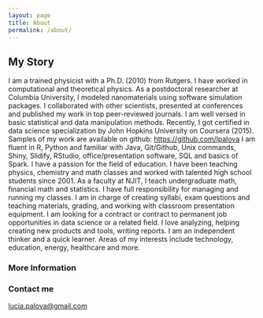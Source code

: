 ```yaml
---
layout: page
title: About
permalink: /about/
---
```


## My Story
I am a trained physicist with a Ph.D. (2010) from Rutgers. I have worked in computational and theoretical physics. As a postdoctoral researcher at Columbia University, I modeled nanomaterials using software simulation packages. I collaborated with other scientists, presented at conferences and published my work in top peer-reviewed journals.
I am well versed in basic statistical and data manipulation methods. Recently, I got certified in data science specialization by John Hopkins University on Coursera (2015). Samples of my work are available on github: https://github.com/lpalova
I am fluent in R, Python and familiar with Java, Git/Github, Unix commands, Shiny, Slidify, RStudio, office/presentation software, SQL and basics of Spark.
I have a passion for the field of education. I have been teaching physics, chemistry and math classes and worked with talented high school students since 2001. As a faculty at NJIT, I teach undergraduate math, financial math and statistics. I have full responsibility for managing and running my classes. I am in charge of creating syllabi, exam questions and teaching materials, grading, and working with classroom presentation equipment.
I am looking for a contract or contract to permanent job opportunities in data science or a related field. I love analyzing, helping creating new products and tools, writing reports. I am an independent thinker and a quick learner. Areas of my interests include technology, education, energy, healthcare and more.

### More Information


### Contact me

[lucia.palova@gmail.com](mailto:email@domain.com)
